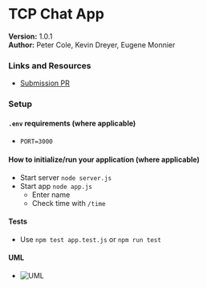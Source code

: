 # TCP Chat App
<!-- # LAB 17: Extend TCP Chat App -->
<!-- Extend the TCP chat server and client we demoed in class today to handle at least one other type of event. Currently, all it knows how to do is accept text and broadcast it to everybody.

Possible examples of ways you could extend the app:

- Let the client send another type of event besides a plain message, e.g. emotes (typing "/me smiles" should produce "Emily smiles", not "[Emily]: smiles"
- Add functionality to the server to accept commands from users
  - Typing "/who" to get a list of all users who are currently on the server
  - Typing "/time" to have the server return the current time
  - Note: these commands should only return a response to the user who sent them!
- Whatever you can think of! -->

__Version:__ 1.0.1  
__Author:__ Peter Cole, Kevin Dreyer, Eugene Monnier

### Links and Resources

- [Submission PR](https://github.com/petercole-401-advanced-javascript/tcp-chat-app/pull/1)
<!-- - [Swagger Docs]() -->
<!-- - [ci/cd](../master/.github/workflows/nodejs.yml) (GitHub Actions) -->
<!-- - [Back-end Server URL](http://xyz.com) (when applicable) -->
<!-- - [Front-end Application](http://xyz.com) (when applicable) -->

### Setup

#### `.env` requirements (where applicable)

- `PORT=3000`
<!-- - `MONGODB_URI=mongodb://localhost:27017/users` -->

#### How to initialize/run your application (where applicable)

- Start server `node server.js`
- Start app `node app.js`
  - Enter name
  - Check time with `/time`

#### Tests

- Use `npm test app.test.js` or `npm run test`
<!-- - Any tests of note?
  - Functional server and category additions -->
<!-- - Describe any tests that you did not complete, skipped, etc
  - ... -->

#### UML
<!-- Link to an image of the UML for your application and response to events -->
- ![UML](../master/assets/tcp-chat-app-UML.jpg)
<!-- UML from class -->